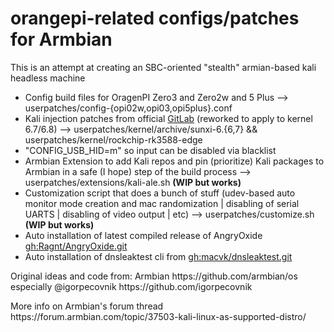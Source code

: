<h1> orangepi-related configs/patches for Armbian </h1>

<p>This is an attempt at creating an SBC-oriented "stealth" armian-based kali headless machine</p>

- Config build files for OragenPI Zero3 and Zero2w and 5 Plus --> userpatches/config-{opi02w,opi03,opi5plus}.conf
- Kali injection patches from official [GitLab](https://gitlab.com/kalilinux/packages/linux/-/blob/kali/master/debian/patches/series?ref_type=heads) (reworked to apply to kernel 6.7/6.8) --> userpatches/kernel/archive/sunxi-6.{6,7} && userpatches/kernel/rockchip-rk3588-edge
- "CONFIG_USB_HID=m" so input can be disabled via blacklist 
- Armbian Extension to add Kali repos and pin (prioritize) Kali packages to Armbian in a safe (I hope) step of the build process --> userpatches/extensions/kali-ale.sh **(WIP but works)**
- Customization script that does a bunch of stuff (udev-based auto monitor mode creation and mac randomization | disabling of serial UARTS | disabling of video output | etc) --> userpatches/customize.sh **(WIP but works)**
- Auto installation of latest compiled release of AngryOxide [gh:Ragnt/AngryOxide.git](https://github.com/Ragnt/AngryOxide)
- Auto installation of dnsleaktest cli from [gh:macvk/dnsleaktest.git](https://github.com/macvk/dnsleaktest)

<p> Original ideas and code from: Armbian https://github.com/armbian/os especially @igorpecovnik https://github.com/igorpecovnik </p>
<p>More info on Armbian's forum thread https://forum.armbian.com/topic/37503-kali-linux-as-supported-distro/</p>
